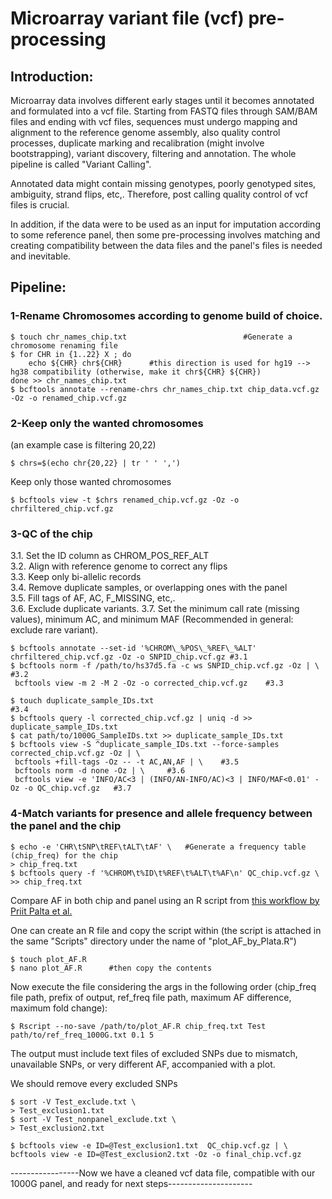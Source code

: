 # Microarray variant file (vcf) pre-processing  
  
## Introduction:  
  
Microarray data involves different early stages until it becomes annotated and formulated into a vcf file. Starting from FASTQ files through SAM/BAM files and ending with vcf files, sequences must undergo mapping and alignment to the reference genome assembly, also quality control processes, duplicate marking and recalibration (might involve bootstrapping), variant discovery, filtering and annotation. The whole pipeline is called "Variant Calling".  
  
Annotated data might contain missing genotypes, poorly genotyped sites, ambiguity, strand flips, etc,. Therefore, post calling quality control of vcf files is crucial.  
  
In addition, if the data were to be used as an input for imputation according to some reference panel, then some pre-processing involves matching and creating compatibility between the data files and the panel's files is needed and inevitable.  
  
## Pipeline:  
  
### 1-Rename Chromosomes according to genome build of choice.
  
    $ touch chr_names_chip.txt                          #Generate a chromosome renaming file  
    $ for CHR in {1..22} X ; do           
        echo ${CHR} chr${CHR}      #this direction is used for hg19 --> hg38 compatibility (otherwise, make it chr${CHR} ${CHR})  
    done >> chr_names_chip.txt  
    $ bcftools annotate --rename-chrs chr_names_chip.txt chip_data.vcf.gz -Oz -o renamed_chip.vcf.gz   
    
  
### 2-Keep only the wanted chromosomes   
(an example case is filtering 20,22)  
  
    $ chrs=$(echo chr{20,22} | tr ' ' ',')  
  
Keep only those wanted chromosomes  

    $ bcftools view -t $chrs renamed_chip.vcf.gz -Oz -o chrfiltered_chip.vcf.gz
  
### 3-QC of the chip  
3.1. Set the ID column as CHROM_POS_REF_ALT  
3.2. Align with reference genome to correct any flips  
3.3. Keep only bi-allelic records  
3.4. Remove duplicate samples, or overlapping ones with the panel  
3.5. Fill tags of AF, AC, F_MISSING, etc,.  
3.6. Exclude duplicate variants.
3.7. Set the minimum call rate (missing values), minimum AC, and minimum MAF (Recommended in general: exclude rare variant).  
  
    $ bcftools annotate --set-id '%CHROM\_%POS\_%REF\_%ALT' chrfiltered_chip.vcf.gz -Oz -o SNPID_chip.vcf.gz #3.1    
    $ bcftools norm -f /path/to/hs37d5.fa -c ws SNPID_chip.vcf.gz -Oz | \ #3.2    
     bcftools view -m 2 -M 2 -Oz -o corrected_chip.vcf.gz    #3.3    

    $ touch duplicate_sample_IDs.txt                                                        #3.4
    $ bcftools query -l corrected_chip.vcf.gz | uniq -d >> duplicate_sample_IDs.txt    
    $ cat path/to/1000G_SampleIDs.txt >> duplicate_sample_IDs.txt   
    $ bcftools view -S ^duplicate_sample_IDs.txt --force-samples corrected_chip.vcf.gz -Oz | \  
     bcftools +fill-tags -Oz -- -t AC,AN,AF | \    #3.5    
     bcftools norm -d none -Oz | \     #3.6    
     bcftools view -e 'INFO/AC<3 | (INFO/AN-INFO/AC)<3 | INFO/MAF<0.01' -Oz -o QC_chip.vcf.gz   #3.7   

### 4-Match variants for presence and allele frequency between the panel and the chip  

    $ echo -e 'CHR\tSNP\tREF\tALT\tAF' \   #Generate a frequency table (chip_freq) for the chip     
    > chip_freq.txt     
    $ bcftools query -f '%CHROM\t%ID\t%REF\t%ALT\t%AF\n' QC_chip.vcf.gz \
    >> chip_freq.txt

Compare AF in both chip and panel using an R script from <a href="https://www.protocols.io/view/genotype-imputation-workflow-v3-0-e6nvw78dlmkj/v2">this workflow by Priit Palta et al.</a>     

One can create an R file and copy the script within (the script is attached in the same "Scripts" directory under the name of "plot_AF_by_Plata.R")    

    $ touch plot_AF.R     
    $ nano plot_AF.R      #then copy the contents     

Now execute the file considering the args in the following order (chip_freq file path, prefix of output, ref_freq file path, maximum AF difference, maximum fold change):     
  
    $ Rscript --no-save /path/to/plot_AF.R chip_freq.txt Test path/to/ref_freq_1000G.txt 0.1 5  
    
The output must include text files of excluded SNPs due to mismatch, unavailable SNPs, or very different AF, accompanied with a plot.   

We should remove every excluded SNPs    

    $ sort -V Test_exclude.txt \
    > Test_exclusion1.txt
    $ sort -V Test_nonpanel_exclude.txt \
    > Test_exclusion2.txt
    
    $ bcftools view -e ID=@Test_exclusion1.txt  QC_chip.vcf.gz | \  
    bcftools view -e ID=@Test_exclusion2.txt -Oz -o final_chip.vcf.gz
    
-----------------Now we have a cleaned vcf data file, compatible with our 1000G panel, and ready for next steps---------------------
